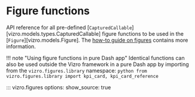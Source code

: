 <!-- vale off -->
# Figure functions
API reference for all pre-defined [`CapturedCallable`][vizro.models.types.CapturedCallable] figure functions to be used in the
[`Figure`][vizro.models.Figure]. The [how-to guide on figures](../user-guides/figure.md) contains more information.

!!! note "Using figure functions in pure Dash app"
    Identical functions can also be used outside the Vizro framework in a pure Dash app by importing from the `vizro.figures.library` namespace:
    ```python
    from vizro.figures.library import kpi_card, kpi_card_reference
    ```

::: vizro.figures
    options:
      show_source: true

<!-- vale on -->

